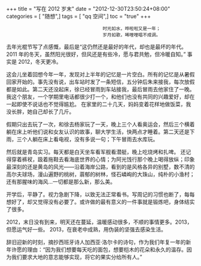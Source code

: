 +++
title = "写在 2012 岁末"
date = "2012-12-30T23:50:24+08:00"
categories = [ "随想",]
tags = [ "qq 空间",]
toc = "true"
+++


                                        时光如水，哗啦啦又是一年；
                                        岁月如歌，唏哩哩唱不成调。
<!--more-->

去年光棍节写了点感慨，最后是“这仍然还是最好的年代，却也是最坏的年代。2011 年的冬天，虽然阳光很好，但风还是有些冷，愿与君共勉，但冷暖自知。”
事实是 2012，冬天更冷。

这会儿坐着回想今年一年，发现对上半年的记忆是一片空白。所有的记忆是从暑假回家开始的。事先没有说，出车站时发了一条短信，五分钟后朱来接我，每次放假都是如此。第二天还没起床，徐已经冒雨到车站接我，最后冒雨去他家住了一晚。我这个朋友，一个学期里电话都很少打一个，和他们也没有共同的兴趣爱好，却在一起即使不说话也不觉得尴尬。
在家里的二十几天，妈妈变着花样地做饭菜，我没长胖，她自己却长了几斤。

假期只出去玩了一次，和徐去杨家玩了一天，晚上三个人看奥运会，然后三个横着躺在床上听他们说和女友认识的故事，聊大学生活，快两点才睡着。第二天还是下雨，三个人躺在床上看电视，没有多说一句；下午冒雨去水库玩。

然后就是青岛实习。每天都是白天坐车看军舰看潜艇，晚上吃烧烤和扎啤。
还记得穿着裤衩，趿着拖鞋去看海底世界的心情；为阿光饯行那个晚上喝得放纵；印象最深刻的还是黄岛的风光——沿着海岸公路，看到的是风格各异的别墅，数不清的高尔夫球场，漫山遍野的桃树，蓊郁的树林，怪石嶙峋的大珠山，纯朴的小渔村；还有那腥味的海风…一切都是那么新，那么美。

开学后，平静了。视力急剧下降，以致无法正常看书。写周记的习惯也断了，每每想好了，却又觉得没有必要了。或许做的最有意义的一件事就是锻炼吧，身体结实了很多。

2012，末日没有到来，明天还在蔓延，温暖感动很多，不顺的事情更多。2013，但愿运气好一些。
2013，在衰老中成熟，用伪装的坚强去感染生活。

辞旧迎新的时刻，摘抄西班牙诗人加西亚·洛尔卡的诗句，作为我们年复一年的新年许愿的理由：“因为我们想要每天吃的面包，想要桤木的花朵和永久的温存。因为我们要求大地的意志能够实现，将它的果实分给所有人。”